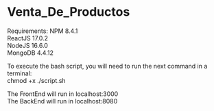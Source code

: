 # Venta_De_Productos

Requirements:
	NPM 8.4.1  
	ReactJS 17.0.2  
	NodeJS 16.6.0  
	MongoDB 4.4.12  
	
To execute the bash script, you will need to run the next command in a terminal:  
	chmod +x ./script.sh  
	
The FrontEnd will run in localhost:3000  
The BackEnd will run in localhost:8080  


